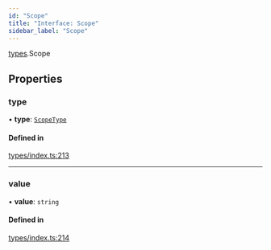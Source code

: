 ```yaml
---
id: "Scope"
title: "Interface: Scope"
sidebar_label: "Scope"
---
```


[types](../../../modules/Types/Types.md).Scope

## Properties

### type

• **type**: [`ScopeType`](../../../enums/Types/ScopeType/ScopeType.md)

#### Defined in

[types/index.ts:213](https://github.com/PolymeshAssociation/polymesh-sdk/blob/b6f9fb883/src/types/index.ts#L213)

___

### value

• **value**: `string`

#### Defined in

[types/index.ts:214](https://github.com/PolymeshAssociation/polymesh-sdk/blob/b6f9fb883/src/types/index.ts#L214)
